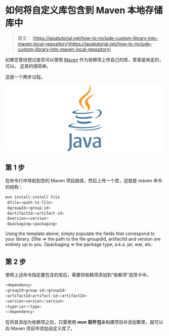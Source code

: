 # 如何将自定义库包含到 Maven 本地存储库中

> 原文： [https://javatutorial.net/how-to-include-custom-library-into-maven-local-repository](https://javatutorial.net/how-to-include-custom-library-into-maven-local-repository)

如果您曾经想过是否可以使用 [Maven](https://javatutorial.net/how-to-install-maven-on-windows-linux-and-mac) 作为依赖项上传自己的库，答案是肯定的，可以。 这真的很简单。

这是一个两步过程。

![java-featured-image](img/e0db051dedc1179e7424b6d998a6a772.jpg)

## 第 1 步

在命令行中导航到您的 Maven 项目路径，然后上传一个库，这就是 maven 命令的结构：

```java
mvn install:install-file
-Dfile=<path-to-file> 
-DgroupId=<group-id> 
-DartifactId=<artifact-id> 
-Dversion=<version> 
-Dpackaging=<packaging>
```

Using the template above, simply populate the fields that correspond to your library. Dfile => the path to the file groupdId, artifactId and version are entirely up to you. Dpackaging => the package type, a.k.a. jar, war, etc.

## 第 2 步

使用上述命令指定要包含的库后，需要将依赖项添加到“依赖项”选项卡中。

```java
<dependency>      
<groupId>group-id</groupId>      
<artifactId>artifact-id</artifactId>      
<version>version</version>      
<type>jar</type> 
</dependency>
```

在将其添加为依赖项之后，只需使用 **mvn 软件包**来构建项目并添加繁荣，就可以向 Maven 项目中添加自定义库了。